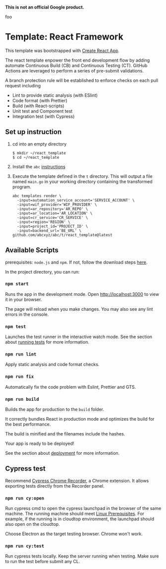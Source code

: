 **This is not an official Google product.**

foo

# Template: React Framework

This template was bootstrapped with [Create React App](https://github.com/facebook/create-react-app). 

The react template enpower the front end development flow by adding automate Continuous Build (CB) and Continuous Testing (CT). GitHub Actions are leveraged to perform a series of pre-submit validations. 

A branch protection rule will be established to enforce checks on each pull request including

- Lint to provide static analysis (with ESlint)
- Code format (with Prettier)
- Build (with React-scripts)
- Unit test and Component test
- Integration test (with Cypress)


## Set up instruction

1. cd into an empty directory

    ```shell
    $ mkdir ~/react_template
    $ cd ~/react_template
    ```
1. Install the `abc` [instructions](https://github.com/abcxyz/abc#user-guide)

   

1. Execute the template defined in the `t` directory.
This will output a file named `main.go` in your working directory containing
the transformed program.

    ```
    abc templates render \
      -input=automation_service_account='SERVICE_ACCOUNT' \
      -input=wif_provider='WIF_PROVIDER' \
      -input=ar_repository='AR_REPO' \
      -input=ar_location='AR_LOCATION' \
      -input=cr_service='CR_SERVICE' \
      -input=region='REGION' \
      -input=project_id='PROJECT_ID' \
      -input=backend_url='BE_URL' \
    github.com/abcxyz/abc/t/react_template@latest
    ```

## Available Scripts
prerequisites: `node.js` and `npm`. If not, follow the download steps [here](https://docs.npmjs.com/downloading-and-installing-node-js-and-npm).

In the project directory, you can run:

### `npm start`

Runs the app in the development mode. Open [http://localhost:3000](http://localhost:3000) to view it in your browser.

The page will reload when you make changes. You may also see any lint errors in the console.

### `npm test`

Launches the test runner in the interactive watch mode.
See the section about [running tests](https://facebook.github.io/create-react-app/docs/running-tests) for more information.

### `npm run lint`

Apply static analysis and code format checks.

### `npm run fix`

Automatically fix the code problem with Eslint, Prettier and GTS.

### `npm run build`

Builds the app for production to the `build` folder. 

It correctly bundles React in production mode and optimizes the build for the best performance.

The build is minified and the filenames include the hashes. 

Your app is ready to be deployed!

See the section about [deployment](https://facebook.github.io/create-react-app/docs/deployment) for more information.

## Cypress test

Recommend [Cypress Chrome Recorder](https://chrome.google.com/webstore/detail/cypress-chrome-recorder/fellcphjglholofndfmmjmheedhomgin?hl=en), a Chrome extension. It allows exporting tests directly from the Recorder panel.

### `npm run cy:open`

Run cypress cmd to open the cypress launchpad in the browser of the same machine. The running machine should meet [Linux Prerequisites](https://docs.cypress.io/guides/getting-started/installing-cypress#Linux-Prerequisites). For example, if the running is in cloudtop environment, the launchpad should also open on the cloudtop. 

Choose Electron as the target testing browser. Chrome won't work. 

### `npm run cy:test`

Run cypress tests locally. Keep the server running when testing. Make sure to run the test before submit any CL.
